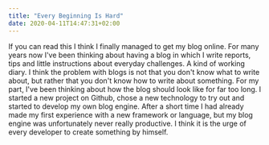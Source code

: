 ```yaml
---
title: "Every Beginning Is Hard"
date: 2020-04-11T14:47:31+02:00
---
```

If you can read this I think I finally managed to get my blog online. For many years now I've been thinking about having a blog in which I write reports, tips and little instructions about everyday challenges. 
A kind of working diary. I think the problem with blogs is not that you don't know what to write about, but rather that you don't know how to write about something. 
For my part, I've been thinking about how the blog should look like for far too long. I started a new project on Github, chose a new technology to try out and started to develop my own blog engine. 
After a short time I had already made my first experience with a new framework or language, but my blog engine was unfortunately never really productive. I think it is the urge of every developer to create something by himself.
